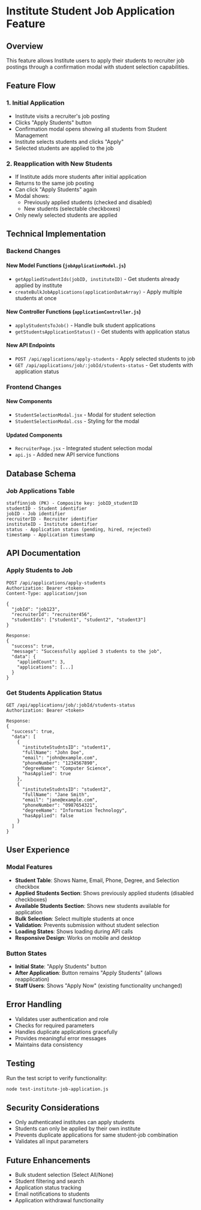 # Institute Student Job Application Feature

## Overview
This feature allows Institute users to apply their students to recruiter job postings through a confirmation modal with student selection capabilities.

## Feature Flow

### 1. Initial Application
- Institute visits a recruiter's job posting
- Clicks "Apply Students" button
- Confirmation modal opens showing all students from Student Management
- Institute selects students and clicks "Apply"
- Selected students are applied to the job

### 2. Reapplication with New Students
- If Institute adds more students after initial application
- Returns to the same job posting
- Can click "Apply Students" again
- Modal shows:
  - Previously applied students (checked and disabled)
  - New students (selectable checkboxes)
- Only newly selected students are applied

## Technical Implementation

### Backend Changes

#### New Model Functions (`jobApplicationModel.js`)
- `getAppliedStudentIds(jobID, instituteID)` - Get students already applied by institute
- `createBulkJobApplications(applicationDataArray)` - Apply multiple students at once

#### New Controller Functions (`applicationController.js`)
- `applyStudentsToJob()` - Handle bulk student applications
- `getStudentsApplicationStatus()` - Get students with application status

#### New API Endpoints
- `POST /api/applications/apply-students` - Apply selected students to job
- `GET /api/applications/job/:jobId/students-status` - Get students with application status

### Frontend Changes

#### New Components
- `StudentSelectionModal.jsx` - Modal for student selection
- `StudentSelectionModal.css` - Styling for the modal

#### Updated Components
- `RecruiterPage.jsx` - Integrated student selection modal
- `api.js` - Added new API service functions

## Database Schema

### Job Applications Table
```
staffinnjob (PK) - Composite key: jobID_studentID
studentID - Student identifier
jobID - Job identifier  
recruiterID - Recruiter identifier
instituteID - Institute identifier
status - Application status (pending, hired, rejected)
timestamp - Application timestamp
```

## API Documentation

### Apply Students to Job
```
POST /api/applications/apply-students
Authorization: Bearer <token>
Content-Type: application/json

{
  "jobId": "job123",
  "recruiterId": "recruiter456", 
  "studentIds": ["student1", "student2", "student3"]
}

Response:
{
  "success": true,
  "message": "Successfully applied 3 students to the job",
  "data": {
    "appliedCount": 3,
    "applications": [...]
  }
}
```

### Get Students Application Status
```
GET /api/applications/job/:jobId/students-status
Authorization: Bearer <token>

Response:
{
  "success": true,
  "data": [
    {
      "instituteStudntsID": "student1",
      "fullName": "John Doe",
      "email": "john@example.com",
      "phoneNumber": "1234567890",
      "degreeName": "Computer Science",
      "hasApplied": true
    },
    {
      "instituteStudntsID": "student2", 
      "fullName": "Jane Smith",
      "email": "jane@example.com",
      "phoneNumber": "0987654321",
      "degreeName": "Information Technology",
      "hasApplied": false
    }
  ]
}
```

## User Experience

### Modal Features
- **Student Table**: Shows Name, Email, Phone, Degree, and Selection checkbox
- **Applied Students Section**: Shows previously applied students (disabled checkboxes)
- **Available Students Section**: Shows new students available for application
- **Bulk Selection**: Select multiple students at once
- **Validation**: Prevents submission without student selection
- **Loading States**: Shows loading during API calls
- **Responsive Design**: Works on mobile and desktop

### Button States
- **Initial State**: "Apply Students" button
- **After Application**: Button remains "Apply Students" (allows reapplication)
- **Staff Users**: Shows "Apply Now" (existing functionality unchanged)

## Error Handling
- Validates user authentication and role
- Checks for required parameters
- Handles duplicate applications gracefully
- Provides meaningful error messages
- Maintains data consistency

## Testing
Run the test script to verify functionality:
```bash
node test-institute-job-application.js
```

## Security Considerations
- Only authenticated institutes can apply students
- Students can only be applied by their own institute
- Prevents duplicate applications for same student-job combination
- Validates all input parameters

## Future Enhancements
- Bulk student selection (Select All/None)
- Student filtering and search
- Application status tracking
- Email notifications to students
- Application withdrawal functionality